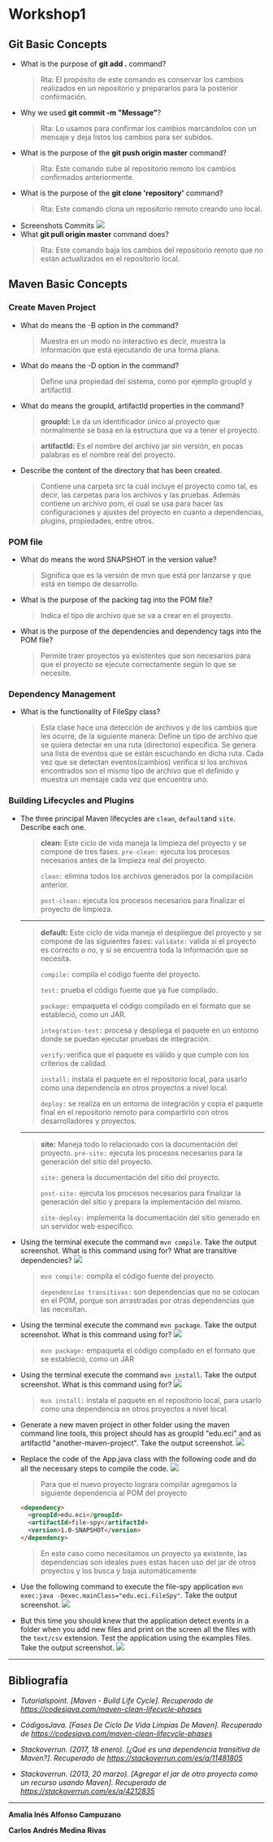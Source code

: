 # Workshop1
## Git Basic Concepts
* What is the purpose of  **git add .** command?
    >Rta: El propósito de este comando es conservar los cambios realizados en un repositorio y prepararlos para la posterior confirmación.
* Why we used **git commit -m "Message"**?
    >Rta: Lo usamos para confirmar los cambios marcándolos con un mensaje y deja listos los cambios para ser subidos.
* What is the purpose of the **git push origin master** command?
    >Rta: Este comando sube al repositorio remoto los cambios confirmados anteriormente.
* What is the purpose of the **git clone 'repository'** command?
    >Rta: Este comando clona un repositorio remoto creando uno local.
* Screenshots Commits
	![](https://github.com/acai-bjca/workshop1/blob/master/Screenshot.PNG)
* What **git pull origin master** command does?
    >Rta: Este comando baja los cambios del repositorio remoto que no están actualizados en el repositorio local.
## Maven Basic Concepts
### Create Maven Project
* What do means the -B option in the command?
	>Muestra en un modo no interactivo es decir, muestra la información que está ejecutando de una forma plana.
* What do means the -D option in the command?
	>Define una propiedad del sistema, como por ejemplo groupId y artifactId.
* What do means the groupId, artifactId properties in the command?
	>**groupId:** Le da un identificador único al proyecto que normalmente se basa en la estructura que va a tener el proyecto.
	
    >**artifactId:** Es el nombre del archivo jar sin versión, en pocas palabras es el nombre real del proyecto.
* Describe the content of the directory that has been created.
	>Contiene una carpeta src la cuál incluye el proyecto como tal, es decir, las carpetas para los archivos y las pruebas. Además contiene un archivo pom, el cual se usa para hacer las configuraciones y ajustes del proyecto en cuanto a dependencias, plugins, propiedades, entre otros.
### POM file
* What do means the word SNAPSHOT in the version value?
	>Significa que es la versión de mvn que está por lanzarse y que está en tiempo de desarrollo.
* What is the purpose of the packing tag into the POM file?
	>Indica el tipo de archivo que se va a crear en el proyecto.
* What is the purpose of the dependencies and dependency tags into the POM file?
	>Permite traer proyectos ya existentes que son necesarios para que el proyecto se ejecute correctamente según lo que se necesite.
### Dependency Management
* What is the functionality of FileSpy class?
	>Esta clase hace una detección de archivos y de los cambios que les ocurre, de la siguiente manera: Define un tipo de archivo que se quiera detectar en una ruta (directorio) específica. Se genera una lista de eventos que se están escuchando en dicha ruta. Cada vez que se detectan eventos(cambios) verifica si los archivos encontrados son el mismo tipo de archivo que el definido y muestra un mensaje cada vez que encuentra uno.
### Building Lifecycles and Plugins
* The three principal Maven lifecycles are `clean`, `default`and `site`. Describe each one.
    >**clean:**  Este ciclo de vida maneja la limpieza del proyecto y se compone de tres fases. 
    >`pre-clean:` ejecuta los procesos necesarios antes de la limpieza real del proyecto.
    >
    >`clean:` elimina todos los archivos generados por la compilación anterior.
    >
    >`post-clean:` ejecuta los procesos necesarios para finalizar el proyecto de limpieza.
    ***
    > **default:**  Este ciclo de vida maneja el despliegue del proyecto y se compone de las siguientes fases:
	>`validate:` valida si el proyecto es correcto o no, y si se encuentra toda la información que se necesita. 
	>
	>`compile:` compila el código fuente del proyecto.
	>
	>`test:` prueba el código fuente que ya fue compilado.
	>
	>`package:` empaqueta el código compilado en el formato que se estableció, como un JAR.
	>
	>`integration-test:` procesa y despliega el paquete en un entorno donde se puedan ejecutar pruebas de integración.
	>
	>`verify:`verifica que el paquete es válido y que cumple con los criterios de calidad.
	>
	>`install:` instala el paquete en el repositorio local, para usarlo como una dependencia en otros proyectos a nivel local.
	>
	>`deploy:` se realiza en un entorno de integración y copia el paquete final en el repositorio remoto para compartirlo con otros desarrolladores y proyectos.
	***
	> **site:**    Maneja todo lo relacionado con la documentación del proyecto.
	>`pre-site:` ejecuta los procesos necesarios para la generación del sitio del proyecto.
	>
	>`site:` genera la documentación del sitio del proyecto.
	>
	>`post-site:` ejecuta los procesos necesarios para finalizar la generación del sitio y prepara la implementación del mismo.
	>
	>`site-deploy:` implementa la documentación del sitio generado en un servidor web específico.

* Using the terminal execute the command `mvn compile`. Take the output screenshot. What is this command using for? What are transitive dependencies?
    ![](https://github.com/acai-bjca/workshop1/blob/master/1-compile.PNG)
    >`mvn compile:` compila el código fuente del proyecto.
    >
    >`dependencias transitivas:` son dependencias que no se colocan en el POM, porque son arrastradas por otras dependencias que las necesitan.
* Using the terminal execute the command `mvn package`. Take the output screenshot. What is this command using for?
	![](https://github.com/acai-bjca/workshop1/blob/master/2-package.PNG)
	>`mvn package:` empaqueta el código compilado en el formato que se estableció, como un JAR
* Using the terminal execute the command `mvn install`. Take the output screenshot. What is this command using for?
	![](https://github.com/acai-bjca/workshop1/blob/master/3-install.PNG)
    >`mvn install:` instala el paquete en el repositorio local, para usarlo como una dependencia en otros proyectos a nivel local.
* Generate a new maven project in other folder using the maven command line tools, this project should has as groupId "edu.eci" and as artifactId "another-maven-project". Take the output screenshot.
    ![](https://github.com/acai-bjca/workshop1/blob/master/generandoNuevoProyecto.PNG)
* Replace the code of the App.java class with the following code and do all the necessary steps to compile the code.
	![](https://github.com/acai-bjca/workshop1/blob/master/1.2-compile.PNG)
	>Para que el nuevo proyecto lograra compilar agregamos la siguiente dependencia al POM del proyecto
	>
	```html
	<dependency> 
	  <groupId>edu.eci</groupId> 
	  <artifactId>file-spy</artifactId> 
	  <version>1.0-SNAPSHOT</version> 
	</dependency>
	```
	>
	>En este caso como necesitamos un proyecto ya existente, las dependencias son ideales pues estas hacen uso del jar de otros proyectos y los busca y baja automáticamente
* Use the following command to execute the file-spy application `mvn exec:java -Dexec.mainClass="edu.eci.FileSpy"`. Take the output screenshot.
	![](https://github.com/acai-bjca/workshop1/blob/master/ejecutando_FileSpy.PNG)  
* But this time you should knew that the application detect events in a folder when you add new files and print on the screen all the files with the `text/csv` extension. Test the application using the examples files. Take the output screenshot.
	![](https://github.com/acai-bjca/workshop1/blob/master/Probando_FileSpy.PNG)
***
## Bibliografía
* *Tutorialspoint. [Maven - Build Life Cycle]. Recuperado de https://codesjava.com/maven-clean-lifecycle-phases*

* *CódigosJava. [Fases De Ciclo De Vida Limpias De Maven]. Recuperado de https://codesjava.com/maven-clean-lifecycle-phases*
* *Stackoverrun. (2017, 18 enero). [¿Qué es una dependencia transitiva de Maven?]. Recuperado de https://stackoverrun.com/es/q/11481805*

* *Stackoverrun. (2013, 20 marzo). [Agregar el jar de otro proyecto como un recurso usando Maven]. Recuperado de https://stackoverrun.com/es/q/4212835*

***
**Amalia Inés Alfonso Campuzano**

**Carlos Andrés Medina Rivas**
